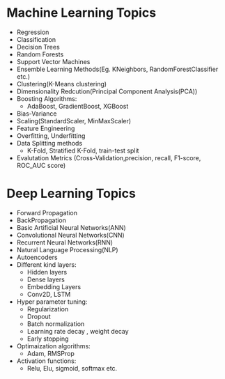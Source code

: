# Machine Learning Topics
  - Regression
  - Classification
  - Decision Trees
  - Random Forests
  - Support Vector Machines
  - Ensemble Learning Methods(Eg. KNeighbors, RandomForestClassifier etc.)
  - Clustering(K-Means clustering)
  - Dimensionality Redcution(Principal Component Analysis(PCA))
  - Boosting Algorithms:
    - AdaBoost, GradientBoost, XGBoost
  - Bias-Variance
  - Scaling(StandardScaler, MinMaxScaler)
  - Feature Engineering
  - Overfitting, Underfitting
  - Data Splitting methods
    - K-Fold, Stratified K-Fold, train-test split
  - Evalutation Metrics (Cross-Validation,precision, recall, F1-score, ROC_AUC score)
  
  
# Deep Learning Topics
  - Forward Propagation
  - BackPropagation
  - Basic Artificial Neural Networks(ANN)
  - Convolutional Neural Networks(CNN)
  - Recurrent Neural Networks(RNN)
  - Natural Language Processing(NLP)
  - Autoencoders
  - Different kind layers:
    - Hidden layers
    - Dense layers
    - Embedding Layers
    - Conv2D, LSTM
  - Hyper parameter tuning:
    - Regularization
    - Dropout
    - Batch normalization
    - Learning rate decay , weight decay
    - Early stopping
  - Optimaization algorithms:
    - Adam, RMSProp
  - Activation functions:
    - Relu, Elu, sigmoid, softmax etc.
